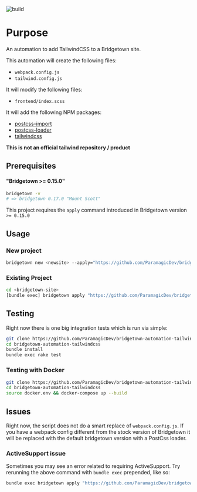 ![build](https://github.com/ParamagicDev/bridgetown-automation-tailwindcss/workflows/build/badge.svg)

# Purpose

An automation to add TailwindCSS to a Bridgetown site.

This automation will create the following files:

- `webpack.config.js`
- `tailwind.config.js`

It will modify the following files:

- `frontend/index.scss`

It will add the following NPM packages:

- [postcss-import](https://github.com/postcss/postcss-import)
- [postcss-loader](https://webpack.js.org/loaders/postcss-loader/)
- [tailwindcss](https://tailwindcss.com/)


**This is not an official tailwind repository / product**

## Prerequisites

#### "Bridgetown >= 0.15.0"

```bash
bridgetown -v
# => bridgetown 0.17.0 "Mount Scott"
```

This project requires the `apply` command introduced in Bridgetown version
`>= 0.15.0` 

## Usage

### New project

```bash
bridgetown new <newsite> --apply="https://github.com/ParamagicDev/bridgetown-automation-tailwindcss"
```

### Existing Project

```bash
cd <bridgetown-site>
[bundle exec] bridgetown apply "https://github.com/ParamagicDev/bridgetown-automation-tailwindcss"
```

## Testing

Right now there is one big integration tests which is run via simple:

```bash
git clone https://github.com/ParamagicDev/bridgetown-automation-tailwindcss/
cd bridgetown-automation-tailwindcss
bundle install
bundle exec rake test
```

### Testing with Docker

```bash
git clone https://github.com/ParamagicDev/bridgetown-automation-tailwindcss/
cd bridgetown-automation-tailwindcss
source docker.env && docker-compose up --build
```

## Issues

Right now, the script does not do a smart replace of
`webpack.config.js`. If you have a webpack config different from the
stock version of Bridgetown it will be replaced with the default
bridgetown version with a PostCss loader.

### ActiveSupport issue

Sometimes you may see an error related to requiring ActiveSupport. 
Try rerunning the above command with `bundle exec` prepended, like so:

```bash
bundle exec bridgetown apply "https://github.com/ParamagicDev/bridgetown-automation-tailwindcss"
```
